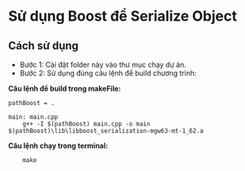 # Sử dụng Boost để Serialize Object

## Cách sử dụng

- Bước 1: Cài đặt folder này vào thư mục chạy dự án.
- Bước 2: Sử dụng đúng câu lệnh để build chương trình:

**Câu lệnh để build trong makeFile:**

```
pathBoost = .

main: main.cpp
	g++ -I $(pathBoost) main.cpp -o main $(pathBoost)\lib\libboost_serialization-mgw63-mt-1_62.a
```

**Câu lệnh chạy trong terminal:**

```
    make
```
